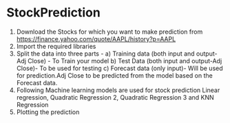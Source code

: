# StockPrediction

1) Download the Stocks for which you want to make prediction from https://finance.yahoo.com/quote/AAPL/history?p=AAPL
2) Import the required libraries
3) Split the data into three parts - 
  a) Training data (both input and output-Adj Close)  - To Train your model
  b) Test Data (both input and output-Adj Close)- To be used for testing
  c) Forecast data (only input)- Will be used for prediction.Adj Close to be predicted from the model based on the Forecast data.
4) Following Machine learning models are used for stock prediction
Linear regression,
Quadratic Regression 2, 
Quadratic Regression 3 and 
KNN Regression
5) Plotting the prediction
